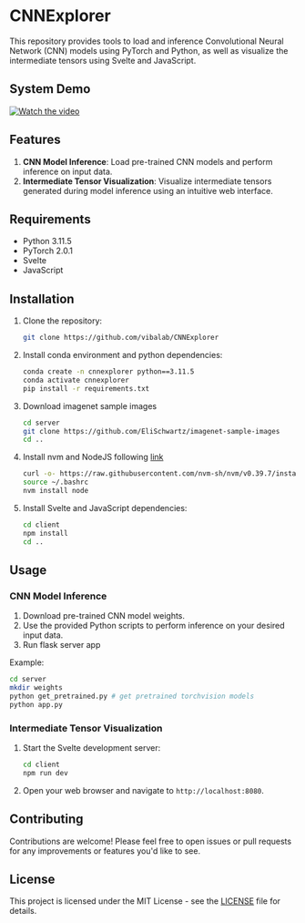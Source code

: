 # CNNExplorer

This repository provides tools to load and inference Convolutional Neural Network (CNN) models using PyTorch and Python, as well as visualize the intermediate tensors using Svelte and JavaScript.

## System Demo

[![Watch the video](https://img.youtube.com/vi/XGk2fEmS9nk/maxresdefault.jpg)](https://www.youtube.com/watch?v=XGk2fEmS9nk)


## Features

1. **CNN Model Inference**: Load pre-trained CNN models and perform inference on input data.
2. **Intermediate Tensor Visualization**: Visualize intermediate tensors generated during model inference using an intuitive web interface.

## Requirements

- Python 3.11.5
- PyTorch 2.0.1
- Svelte
- JavaScript

## Installation

1. Clone the repository:

   ```bash
   git clone https://github.com/vibalab/CNNExplorer
   ```

2. Install conda environment and python dependencies:

   ```bash
   conda create -n cnnexplorer python==3.11.5
   conda activate cnnexplorer
   pip install -r requirements.txt
   ```
3. Download imagenet sample images

   ```bash
   cd server
   git clone https://github.com/EliSchwartz/imagenet-sample-images
   cd ..
   ```

4. Install nvm and NodeJS following [link](https://github.com/nvm-sh/nvm?tab=readme-ov-file#installing-and-updating)

   ```bash
   curl -o- https://raw.githubusercontent.com/nvm-sh/nvm/v0.39.7/install.sh | bash
   source ~/.bashrc
   nvm install node
   ```

5. Install Svelte and JavaScript dependencies:

   ```bash
   cd client
   npm install
   cd ..
   ```


## Usage

### CNN Model Inference

1. Download pre-trained CNN model weights.
2. Use the provided Python scripts to perform inference on your desired input data.
3. Run flask server app

Example:

```bash
cd server
mkdir weights
python get_pretrained.py # get pretrained torchvision models
python app.py
```

### Intermediate Tensor Visualization

1. Start the Svelte development server:

   ```bash
   cd client
   npm run dev
   ```

2. Open your web browser and navigate to `http://localhost:8080`.

## Contributing

Contributions are welcome! Please feel free to open issues or pull requests for any improvements or features you'd like to see.

## License

This project is licensed under the MIT License - see the [LICENSE](LICENSE) file for details.
